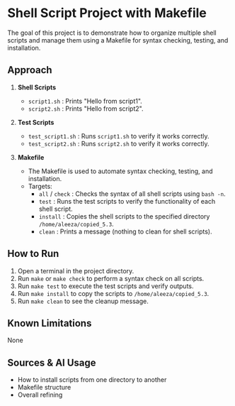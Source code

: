 # Shell Script Project with Makefile

The goal of this project is to demonstrate how to organize multiple shell scripts and manage them using a Makefile for syntax checking, testing, and installation.

## Approach 

1. **Shell Scripts**  
    - `script1.sh` : Prints "Hello from script1".  
    - `script2.sh` : Prints "Hello from script2".  

2. **Test Scripts**  
    - `test_script1.sh` : Runs `script1.sh` to verify it works correctly.  
    - `test_script2.sh` : Runs `script2.sh` to verify it works correctly.  

3. **Makefile**  
    - The Makefile is used to automate syntax checking, testing, and installation.  
    - Targets:
        - `all` / `check` : Checks the syntax of all shell scripts using `bash -n`.  
        - `test` : Runs the test scripts to verify the functionality of each shell script.  
        - `install` : Copies the shell scripts to the specified directory `/home/aleeza/copied_5.3`.  
        - `clean` : Prints a message (nothing to clean for shell scripts).  

## How to Run

1. Open a terminal in the project directory.  
2. Run `make` or `make check` to perform a syntax check on all scripts.  
3. Run `make test` to execute the test scripts and verify outputs.  
4. Run `make install` to copy the scripts to `/home/aleeza/copied_5.3`.  
5. Run `make clean` to see the cleanup message. 

## Known Limitations

None

## Sources & AI Usage

- How to install scripts from one directory to another
- Makefile structure
- Overall refining